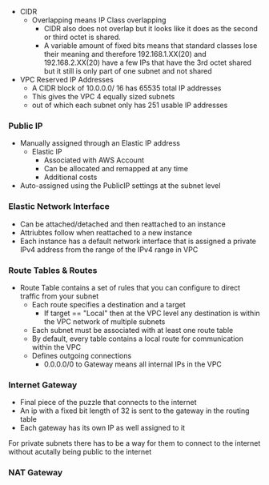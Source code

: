 - CIDR 
	- Overlapping means IP Class overlapping
		- CIDR also does not overlap but it looks like it does as the second or third octet is shared.
		- A variable amount of fixed bits means that standard classes lose their meaning and therefore 192.168.1.XX(20) and 192.168.2.XX(20) have a few IPs that have the 3rd octet shared but it still is only part of one subnet and not shared
- VPC Reserved IP Addresses
	- A CIDR block of 10.0.0.0/ 16 has 65535 total IP addresses
	- This gives the VPC 4 equally sized subnets
	- out of which each subnet only has 251 usable IP addresses

### Public IP
- Manually assigned through an Elastic IP address
	- Elastic IP
		- Associated with AWS Account
		- Can be allocated and remapped at any time
		- Additional costs
- Auto-assigned using the PublicIP settings at the subnet level

### Elastic Network Interface
- Can be attached/detached and then reattached to an instance
- Attriubtes follow when reattached to a new instance
- Each instance has a default network interface that is assigned a private IPv4 address from the range of the IPv4 range in VPC

### Route Tables & Routes
- Route Table contains a set of rules that you can configure to direct traffic from your subnet
	- Each route specifies a destination and a target
		- If target == "Local" then at the VPC level any destination is within the VPC network of multiple subnets
	- Each subnet must be associated with at least one route table
	- By default, every table contains a local route for communication within the VPC
	- Defines outgoing connections
		- 0.0.0.0/0  to Gateway means all internal IPs in the VPC
### Internet Gateway
- Final piece of the puzzle that connects to the internet
- An ip with a fixed bit length of 32 is sent to the gateway in the routing table
- Each gateway has its own IP as well assigned to it


 For private subnets there has to be a way for them to connect to the internet without acutally being public to the internet
### NAT Gateway